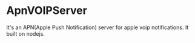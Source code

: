 # ApnVOIPServer
It's an APN(Apple Push Notification) server for apple voip notifications. It built on nodejs.
